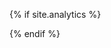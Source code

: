 {% if site.analytics %}
  <script>
  var _hmt = _hmt || [];
  (function() {
    var hm = document.createElement("script");
    hm.src = "//hm.baidu.com/hm.js?503737ff9d9769822963f03bfa3b833e";
    var s = document.getElementsByTagName("script")[0];
    s.parentNode.insertBefore(hm, s);
  })();
</script>
{% endif %}